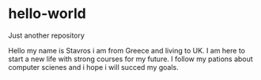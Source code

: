 # hello-world
Just another repository

Hello my name is Stavros i am from Greece and living to UK.
I am here to start a new life with strong courses for my future.
I follow my pations about computer scienes and i hope i will succed my goals.
